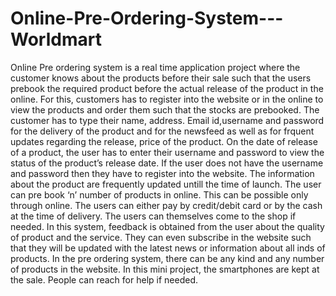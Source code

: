 # Online-Pre-Ordering-System---Worldmart
Online Pre ordering system is a real time application project where the customer knows about the products before their sale such that the users prebook the required product before the actual release of the product in the online.
For this, customers has to register into the website or in the online to view the products and order them such that the stocks are prebooked. The customer has to type their name, address. Email id,username and password for the delivery of the product and for the newsfeed as well as for frquent updates regarding the release, price of the product.
On the date of release of a product, the user has to enter their username and password to view the status of the product’s release date.
If the user does not have the username and password then they have to register into the website. The information about the product are frequently updated untill the time of launch. The user can pre book ‘n’ number of products in online. This can be possible only through online. The users can either pay by credit/debit card or by the cash at the time of delivery. The users can themselves come to the shop if needed.
In this system, feedback is obtained from the user about the quality of product and the service. They can even subscribe in the website such that they will be updated with the latest news or information about all inds of products. In the pre ordering system, there can be any kind and any number of products in the website. In this mini project, the smartphones are kept at the sale. People can reach for help if needed.

